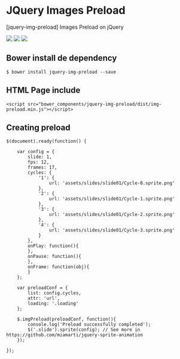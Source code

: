 JQuery Images Preload
===========
[jquery-img-preload] Images Preload on jQuery

<p>
  <img src="https://img.shields.io/badge/jquery--img--preload-release-green.svg">
  <img src="https://img.shields.io/badge/version-1.0.0-blue.svg">
  <img src="https://img.shields.io/bower/v/bootstrap.svg">
</p>

## Bower install de dependency
```
$ bower install jquery-img-preload --save
```

## HTML Page include
```
<script src="bower_components/jquery-img-preload/dist/img-preload.min.js"></script>
```

## Creating preload
```
$(document).ready(function() {
    
    var config = {
        slide: 1,
        fps: 12,
        frames: 17,
        cycles: {
            '1': {
                url: 'assets/slides/slide01/Cycle-0.sprite.png'
            },
            '2': {
                url: 'assets/slides/slide01/Cycle-1.sprite.png'
            },
            '3': {
                url: 'assets/slides/slide01/Cycle-2.sprite.png'
            },
            '4': {
                url: 'assets/slides/slide01/Cycle-3.sprite.png'
            }
        },
        onPlay: function(){
        },
        onPause: function(){
        },
        onFrame: function(obj){
        }
    };

    var preloadConf = {
        list: config.cycles,
        attr: 'url',
        loading: '.loading'
    };

    $.imgPreload(preloadConf, function(){
        console.log('Preload successfully completed');
        $('.slide').sprite(config); // See more in https://github.com/miamarti/jquery-sprite-animation
    });
    
});
```
